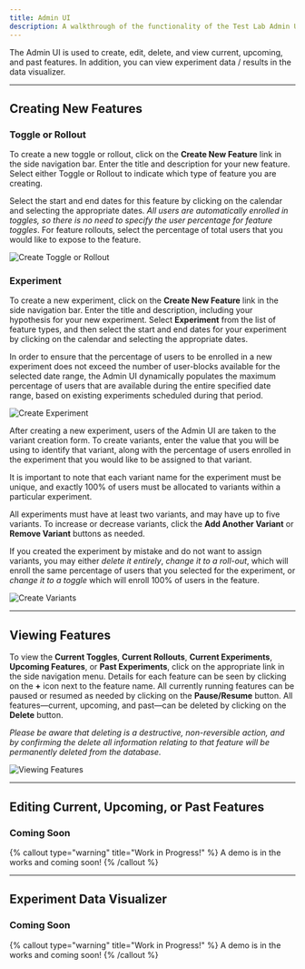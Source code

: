 ```yaml
---
title: Admin UI
description: A walkthrough of the functionality of the Test Lab Admin UI.
---
```


The Admin UI is used to create, edit, delete, and view current, upcoming, and past features. In addition, you can view experiment data / results in the data visualizer.

---

## Creating New Features

### Toggle or Rollout

To create a new toggle or rollout, click on the **Create New Feature** link in the side navigation bar. Enter the title and description for your new feature. Select either Toggle or Rollout to indicate which type of feature you are creating.

Select the start and end dates for this feature by clicking on the calendar and selecting the appropriate dates. _All users are automatically enrolled in toggles, so there is no need to specify the user percentage for feature toggles_. For feature rollouts, select the percentage of total users that you would like to expose to the feature.

![Create Toggle or Rollout](/images/CreateToggleOrRollout.gif)

### Experiment

To create a new experiment, click on the **Create New Feature** link in the side navigation bar. Enter the title and description, including your hypothesis for your new experiment. Select **Experiment** from the list of feature types, and then select the start and end dates for your experiment by clicking on the calendar and selecting the appropriate dates.

In order to ensure that the percentage of users to be enrolled in a new experiment does not exceed the number of user-blocks available for the selected date range, the Admin UI dynamically populates the maximum percentage of users that are available during the entire specified date range, based on existing experiments scheduled during that period.

![Create Experiment](/images/CreateExperiment.gif)

After creating a new experiment, users of the Admin UI are taken to the variant creation form. To create variants, enter the value that you will be using to identify that variant, along with the percentage of users enrolled in the experiment that you would like to be assigned to that variant.

It is important to note that each variant name for the experiment must be unique, and exactly 100% of users must be allocated to variants within a particular experiment.

All experiments must have at least two variants, and may have up to five variants. To increase or decrease variants, click the **Add Another Variant** or **Remove Variant** buttons as needed.

If you created the experiment by mistake and do not want to assign variants, you may either _delete it entirely_, _change it to a roll-out_, which will enroll the same percentage of users that you selected for the experiment, or _change it to a toggle_ which will enroll 100% of users in the feature.

![Create Variants](/images/CreateVariants.gif)

---

## Viewing Features

To view the **Current Toggles**, **Current Rollouts**, **Current Experiments**, **Upcoming Features**, or **Past Experiments**, click on the appropriate link in the side navigation menu. Details for each feature can be seen by clicking on the **+** icon next to the feature name. All currently running features can be paused or resumed as needed by clicking on the **Pause/Resume** button. All features—current, upcoming, and past—can be deleted by clicking on the **Delete** button.

_Please be aware that deleting is a destructive, non-reversible action, and by confirming the delete all information relating to that feature will be permanently deleted from the database._

![Viewing Features](/images/ListOverview.gif)

---

## Editing Current, Upcoming, or Past Features

### Coming Soon

{% callout type="warning" title="Work in Progress!" %}
A demo is in the works and coming soon!
{% /callout %}

---

## Experiment Data Visualizer

### Coming Soon

{% callout type="warning" title="Work in Progress!" %}
A demo is in the works and coming soon!
{% /callout %}
